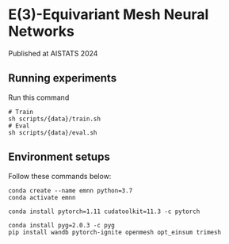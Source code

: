 # E(3)-Equivariant Mesh Neural Networks

Published at AISTATS 2024

## Running experiments

Run this command

```
# Train
sh scripts/{data}/train.sh
# Eval
sh scripts/{data}/eval.sh
```

## Environment setups

Follow these commands below:
```
conda create --name emnn python=3.7
conda activate emnn

conda install pytorch=1.11 cudatoolkit=11.3 -c pytorch

conda install pyg=2.0.3 -c pyg
pip install wandb pytorch-ignite openmesh opt_einsum trimesh
```
